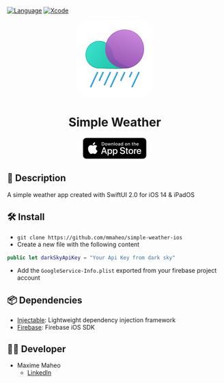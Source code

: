 [![Language](https://img.shields.io/badge/Swift-5.3-brightgreen.svg)](http://swift.org)
[![Xcode](https://img.shields.io/badge/Xcode-12.0-brightgreen.svg)](https://developer.apple.com/download/more/)

<div align=center>
<img src="https://github.com/mmaheo/simple-weather-ios/blob/main/SimpleWeather/Resource/Assets.xcassets/AppIcon.appiconset/180.png" style="border-radius: 30px;">
<h1>Simple Weather</h1>
<a href="https://apps.apple.com/app/simple-weather/id1542742219">
<img src="Pictures/download-on-the-app-store.png" width="150"/>
</a>
</div>

## 📖 Description

A simple weather app created with SwiftUI 2.0 for iOS 14 &amp; iPadOS

## 🛠 Install

* `git clone https://github.com/mmaheo/simple-weather-ios`
* Create a new file with the following content 

```swift
public let darkSkyApiKey = "Your Api Key from dark sky"
```

* Add the `GoogleService-Info.plist` exported from your firebase project account

## 📦 Dependencies

* [Injectable](https://github.com/mmaheo/Injectable): Lightweight dependency injection framework
* [Firebase](https://github.com/firebase/firebase-ios-sdk): Firebase iOS SDK

## 👨‍💻 Developer

* Maxime Maheo
    * [LinkedIn](https://www.linkedin.com/in/maxime-maheo-120907a8/)
